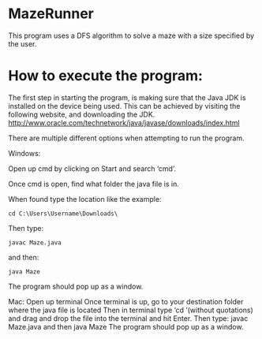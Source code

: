 # MazeRunner
This program uses a DFS algorithm to solve a maze with a size specified by the user.

# How to execute the program:


The first step in starting the program, is making sure that the Java JDK is installed on the device being used. This can be achieved by visiting the following website, and downloading the JDK. 
	http://www.oracle.com/technetwork/java/javase/downloads/index.html


There are multiple different options when attempting to run the program.

Windows:

Open up cmd by clicking on Start and search ‘cmd’.

Once cmd is open, find what folder the java file is in.

When found type the location like the example: 

`cd C:\Users\Username\Downloads\`

Then type:

`javac Maze.java`

and then:

`java Maze` 

The program should pop up as a window.


Mac:
Open up terminal
Once terminal is up, go to your destination folder where the java file is located
Then in terminal type ‘cd ’(without quotations) and drag and drop the file into the terminal and hit Enter.
Then type:
javac Maze.java
and then
java Maze 
The program should pop up as a window.

